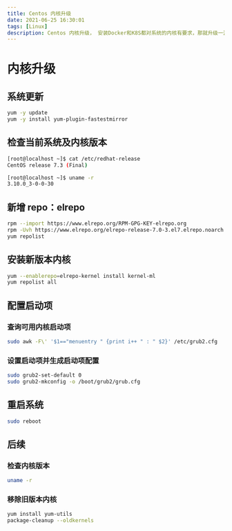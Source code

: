 ```yaml
---
title: Centos 内核升级
date: 2021-06-25 16:30:01
tags: [Linux]
description: Centos 内核升级， 安装Docker和K8S都对系统的内核有要求，那就升级一波
---
```


# 内核升级

## 系统更新

```bash
yum -y update
yum -y install yum-plugin-fastestmirror
```

## 检查当前系统及内核版本

```bash
[root@localhost ~]$ cat /etc/redhat-release
CentOS release 7.3 (Final)

[root@localhost ~]$ uname -r
3.10.0_3-0-0-30
```

## 新增 repo：elrepo

```bash
rpm --import https://www.elrepo.org/RPM-GPG-KEY-elrepo.org
rpm -Uvh https://www.elrepo.org/elrepo-release-7.0-3.el7.elrepo.noarch.rpm
yum repolist
```

## 安装新版本内核

```bash
yum --enablerepo=elrepo-kernel install kernel-ml
yum repolist all
```

## 配置启动项

### 查询可用内核启动项

```bash
sudo awk -F\' '$1=="menuentry " {print i++ " : " $2}' /etc/grub2.cfg
```

### 设置启动项并生成启动项配置

```bash
sudo grub2-set-default 0
sudo grub2-mkconfig -o /boot/grub2/grub.cfg
```

## 重启系统

```bash
sudo reboot
```

## 后续

### 检查内核版本

```bash
uname -r
```

### 移除旧版本内核

```bash
yum install yum-utils
package-cleanup --oldkernels
```
